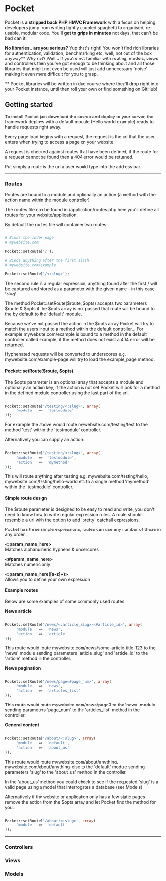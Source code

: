 # Pocket

Pocket is **a stripped back PHP HMVC Framework** with a focus on helping developers jump from writing tightly coupled spaghetti to organised, re-usable, modular code. You'll **get to grips in minutes** not days, that can't be bad can it!

**No libraries.. are you serious?** Yup that's right! You won't find rich libraries for authentication, validation, benchmarking etc, well, not out of the box anyway** Why not? Well... If you're not familiar with routing, models, views and controllers then you've got enough to be thinking about and all those libraries that might not even be used will just add unnecessary 'noise' making it even more difficult for you to grasp. 

** Pocket libraries will be written in due course where they'll drop right into your Pocket instance, until then roll your own or find something on GitHub!

## Getting started

To install Pocket just download the source and deploy to your server, the framework deploys with a default module (Hello world example) ready to handle requests right away.

Every page load begins with a request, the request is the url that the user enters when trying to access a page on your website.

A request is checked against routes that have been defined, if the route for a request cannot be found then a 404 error would be returned.

Put simply a route is the url a user would type into the address bar.

***

### Routes

Routes are bound to a module and optionally an action (a method with the action name within the module controller)

The routes file can be found in /application/routes.php here you'll define all routes for your website/application.

By default the routes file will container two routes:

```php

# Binds the index page
# mywebsite.com

Pocket::setRoute('/');

# Binds anything after the first slash
# mywebsite.com/example

Pocket::setRoute('/<:slug>');

```

The second rule is a regular expression, anything found after the first / will be captured and stored as a parameter with the given name - in this case 'slug' 

The method Pocket::setRoute($route, $opts) accepts two parameters $route & $opts if the $opts array is not passed that route will be bound to the by default to the 'default' module.

Because we've not passed the action in the $opts array Pocket will try to match the users input to a method within the default controller... For example mywebsite.com/example is bound to a method in the default controller called example, if the method does not exist a 404 error will be returned.
 
Hyphenated requests will be converted to underscores e.g. mywebsite.com/example-page will try to load the example_page method.

#### Pocket::setRoute($route, $opts)

The $opts parameter is an optional array that accepts a module and optionally an action key, if the action is not set Pocket will look for a method in the defined module controller using the last part of the url.  

```php

Pocket::setRoute('/testing/<:slug>', array(
     'module'  =>  'testmodule'
));

```

For example the above would route mywebsite.com/testing/test to the method 'test' within the 'testmodule' controller.

Alternatively you can supply an action:

```php

Pocket::setRoute('/testing/<:slug>', array(
     'module'  =>  'testmodule',
     'action'  =>  'mymethod'
));

```
 
This will route anything after testing e.g. mywebsite.com/testing/hello, mywebsite.com/testing/hello-world etc to a single method 'mymethod' within the 'testmodule' controller. 

#### Simple route design

The $route parameter is designed to be easy to read and write, you don't need to know how to write regular  expression rules. A route should resemble a url with the option to add 'pretty' catchall expressions. 

Pocket has three simple expressions, routes can use any number of these in any order.

**<:param_name_here>**<br />
Matches alphanumeric hyphens & undercores

**<#param_name_here>**<br />
Matches numeric only

**<:param_name_here([a-z]+)>**<br />
Allows you to define your own expression

#### Example routes

Below are some examples of some commonly used routes

**News article**<br />

```php

Pocket::setRoute('/news/<:article_slug>-<#article_id>', array(
     'module'  =>  'news',
     'action'  =>  'article'
));

```

This route would route mywebsite.com/news/some-article-title-123 to the 'news' module sending parameters 'article_slug' and 'article_id' to the 'article' method in the controller.

**News pagination**<br />

```php

Pocket::setRoute('/news/page<#page_num>', array(
     'module'  =>  'news',
     'action'  =>  'articles_list'
));

```

This route would route mywebsite.com/news/page3 to the 'news' module sending parameters 'page_num' to the 'articles_list' method in the controller.

**General content**<br />

```php

Pocket::setRoute('/about/<:slug>', array(
     'module'  =>  'default',
     'action'  =>  'about_us'
));

```

This route would route mywebsite.com/about/anything, mywebsite.com/about/anything-else to the 'default' module sending parameters 'slug' to the 'about_us' method in the controller.

In the 'about_us' method you could check to see if the requested 'slug' is a valid page using a model that interrogates a database (see Models)

Alternatively if the website or application only has a few static pages remove the action from the $opts array and let Pocket find the method for you.

```php

Pocket::setRoute('/about/<:slug>', array(
     'module'  =>  'default'
));

```

***

### Controllers

### Views

### Models
